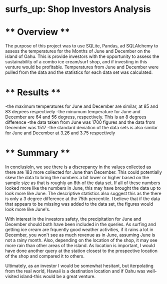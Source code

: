 # surfs_up: Shop Investors Analysis # 

# ** Overview ** #

The purpose of this project was to use SQLite, Pandas, ad SQLAlchemy to assess the temperatures for the Months of June and December on the island of Oahu. This is provide investors with the opportunity to assess the sustainability of a combo ice cream/surf shop, and if investing in this venture would be profitable. Temperatures from June and December were pulled from the data and the statistics for each data set was calculated. 


# ** Results ** #
-the maximum temperatures for June and December are similar, at 85 and 83 degrees respectively 
-the minumum temperature for June and December are 64 and 56 degress, respectively. This is an 8 degrees difference
-the data taken from June was 1700 figures and the data from December was 1517
-the standard deviation of the data sets is also similar for June and December at 3.26 and 3.75 respectively


# ** Summary ** #
In conclusioln, we see there is a discrepancy in the values collected as there are 183 more collected for June than December. This could potentially skew the data to bring the numbers a bit lower or higher based on the sample size as that is roughly an 8th of the data set. If all of these numbers looked more like the numbers in June, this may have brought the data up to look more like June. The descriptive statistics also suggest this as the there is only a 3 degree difference at the 75th percentile. I believe that if the data that appears to be missing was added to the data set, the figures would look more like June's. 

With interest in the investors safety, the precipitation for June and December should both have been included in the queries. As surfing and getting ice cream are frquently good weather activities, if it rains a lot in December, you won't see as much revenue as in June, assuming June is not a rainy month. Also, depending on the location of the shop, it may see more rain than other areas of the island. As location is important, I would have done another query at the station closest to the prospective location of the shop and compared it to others.

Ultimately, as an investor I would be somewhat hesitant, but iterpolating from the real world, Hawaii is a destination location and if Oahu was well-visited island-this would be a great venture. 